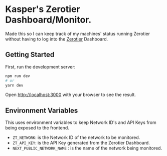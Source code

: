   # Kasper's Zerotier Dashboard/Monitor.

  Made this so I can keep track of my machines' status running Zerotier without having to log into the [Zerotier](https://www.zerotier.com/) Dashboard.



  ## Getting Started

First, run the development server:

```bash
npm run dev
# or
yarn dev
```

Open [http://localhost:3000](http://localhost:3000) with your browser to see the result.

## Environment Variables

This uses environment variables to keep Network ID's and API Keys from being exposed to the frontend.

- `ZT_NETWORK`: is the Network ID of the network to be monitored.
- `ZT_API_KEY`: is the API Key generated from the Zerotier Dashboard.
- `NEXT_PUBLIC_NETWORK_NAME` : is the name of the network being monitored.
